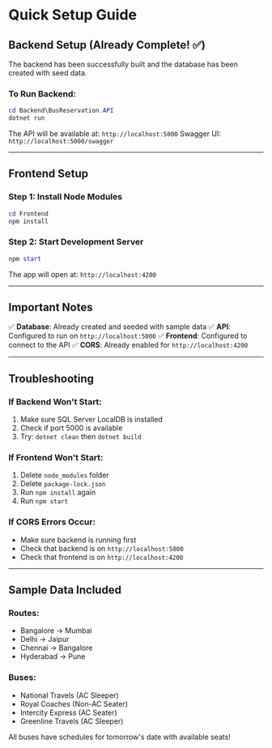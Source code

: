 # Quick Setup Guide

## Backend Setup (Already Complete! ✅)

The backend has been successfully built and the database has been created with seed data.

### To Run Backend:
```powershell
cd Backend\BusReservation.API
dotnet run
```

The API will be available at: `http://localhost:5000`
Swagger UI: `http://localhost:5000/swagger`

---

## Frontend Setup

### Step 1: Install Node Modules
```powershell
cd Frontend
npm install
```

### Step 2: Start Development Server
```powershell
npm start
```

The app will open at: `http://localhost:4200`

---

## Important Notes

✅ **Database**: Already created and seeded with sample data
✅ **API**: Configured to run on `http://localhost:5000`
✅ **Frontend**: Configured to connect to the API
✅ **CORS**: Already enabled for `http://localhost:4200`

---

## Troubleshooting

### If Backend Won't Start:
1. Make sure SQL Server LocalDB is installed
2. Check if port 5000 is available
3. Try: `dotnet clean` then `dotnet build`

### If Frontend Won't Start:
1. Delete `node_modules` folder
2. Delete `package-lock.json`
3. Run `npm install` again
4. Run `npm start`

### If CORS Errors Occur:
- Make sure backend is running first
- Check that backend is on `http://localhost:5000`
- Check that frontend is on `http://localhost:4200`

---

## Sample Data Included

### Routes:
- Bangalore → Mumbai
- Delhi → Jaipur
- Chennai → Bangalore
- Hyderabad → Pune

### Buses:
- National Travels (AC Sleeper)
- Royal Coaches (Non-AC Seater)
- Intercity Express (AC Seater)
- Greenline Travels (AC Sleeper)

All buses have schedules for tomorrow's date with available seats!
